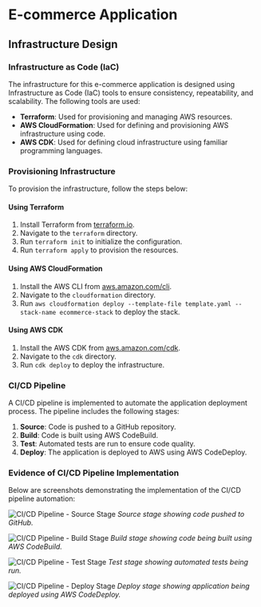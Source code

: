 # E-commerce Application

## Infrastructure Design

### Infrastructure as Code (IaC)

The infrastructure for this e-commerce application is designed using Infrastructure as Code (IaC) tools to ensure consistency, repeatability, and scalability. The following tools are used:

- **Terraform**: Used for provisioning and managing AWS resources.
- **AWS CloudFormation**: Used for defining and provisioning AWS infrastructure using code.
- **AWS CDK**: Used for defining cloud infrastructure using familiar programming languages.

### Provisioning Infrastructure

To provision the infrastructure, follow the steps below:

#### Using Terraform

1. Install Terraform from [terraform.io](https://www.terraform.io/).
2. Navigate to the `terraform` directory.
3. Run `terraform init` to initialize the configuration.
4. Run `terraform apply` to provision the resources.

#### Using AWS CloudFormation

1. Install the AWS CLI from [aws.amazon.com/cli](https://aws.amazon.com/cli/).
2. Navigate to the `cloudformation` directory.
3. Run `aws cloudformation deploy --template-file template.yaml --stack-name ecommerce-stack` to deploy the stack.

#### Using AWS CDK

1. Install the AWS CDK from [aws.amazon.com/cdk](https://aws.amazon.com/cdk/).
2. Navigate to the `cdk` directory.
3. Run `cdk deploy` to deploy the infrastructure.

### CI/CD Pipeline

A CI/CD pipeline is implemented to automate the application deployment process. The pipeline includes the following stages:

1. **Source**: Code is pushed to a GitHub repository.
2. **Build**: Code is built using AWS CodeBuild.
3. **Test**: Automated tests are run to ensure code quality.
4. **Deploy**: The application is deployed to AWS using AWS CodeDeploy.

### Evidence of CI/CD Pipeline Implementation

Below are screenshots demonstrating the implementation of the CI/CD pipeline automation:

![CI/CD Pipeline - Source Stage](./screenshots/source_stage.png)
*Source stage showing code pushed to GitHub.*

![CI/CD Pipeline - Build Stage](./screenshots/build_stage.png)
*Build stage showing code being built using AWS CodeBuild.*

![CI/CD Pipeline - Test Stage](./screenshots/test_stage.png)
*Test stage showing automated tests being run.*

![CI/CD Pipeline - Deploy Stage](./screenshots/deploy_stage.png)
*Deploy stage showing application being deployed using AWS CodeDeploy.*

